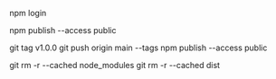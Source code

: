 
npm login

npm publish --access public

git tag v1.0.0
git push origin main --tags
npm publish --access public


git rm -r --cached node_modules
git rm -r --cached dist